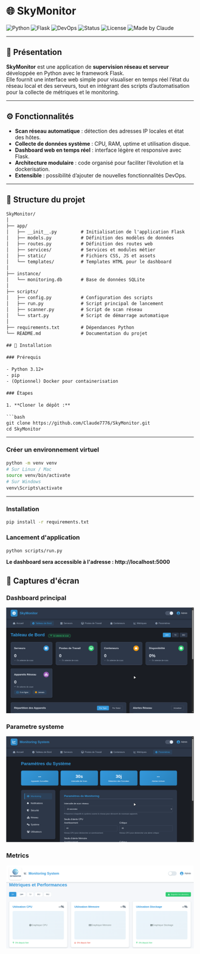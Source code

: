 # 🌐 SkyMonitor

![Python](https://img.shields.io/badge/Python-3.12-blue?logo=python)
![Flask](https://img.shields.io/badge/Flask-Framework-black?logo=flask)
![DevOps](https://img.shields.io/badge/DevOps-Monitoring-orange?logo=docker)
![Status](https://img.shields.io/badge/Status-Active-success)
![License](https://img.shields.io/badge/License-MIT-green)
![Made by Claude](https://img.shields.io/badge/Made%20with%20❤️%20by-Claude%20Médine%20GAMBIGHA-red)

---

## 🧠 Présentation

**SkyMonitor** est une application de **supervision réseau et serveur** développée en Python avec le framework Flask.  
Elle fournit une interface web simple pour visualiser en temps réel l’état du réseau local et des serveurs, tout en intégrant des scripts d’automatisation pour la collecte de métriques et le monitoring.

---

## ⚙️ Fonctionnalités

- **Scan réseau automatique** : détection des adresses IP locales et état des hôtes.
- **Collecte de données système** : CPU, RAM, uptime et utilisation disque.
- **Dashboard web en temps réel** : interface légère et responsive avec Flask.
- **Architecture modulaire** : code organisé pour faciliter l’évolution et la dockerisation.
- **Extensible** : possibilité d’ajouter de nouvelles fonctionnalités DevOps.

---

## 🧩 Structure du projet

```text
SkyMonitor/
│
├── app/
│   ├── __init__.py         # Initialisation de l'application Flask
│   ├── models.py           # Définition des modèles de données
│   ├── routes.py           # Définition des routes web
│   ├── services/           # Services et modules métier
│   ├── static/             # Fichiers CSS, JS et assets
│   └── templates/          # Templates HTML pour le dashboard
│
├── instance/
│   └── monitoring.db       # Base de données SQLite
│
├── scripts/
│   ├── config.py           # Configuration des scripts
│   ├── run.py              # Script principal de lancement
│   ├── scanner.py          # Script de scan réseau
│   └── start.py            # Script de démarrage automatique
│
├── requirements.txt        # Dépendances Python
└── README.md               # Documentation du projet

## 🚀 Installation

### Prérequis

- Python 3.12+
- pip
- (Optionnel) Docker pour containerisation

### Étapes

1. **Cloner le dépôt :**

```bash
git clone https://github.com/Claude7776/SkyMonitor.git
cd SkyMonitor
```
---------

### Créer un environnement virtuel

```bash
python -m venv venv
# Sur Linux / Mac
source venv/bin/activate
# Sur Windows
venv\Scripts\activate
```
----------------
### Installation

```bash
pip install -r requirements.txt
```

### Lancement d'application

```bash
python scripts/run.py
```

**Le dashboard sera accessible à l'adresse : http://localhost:5000**

## 📸 Captures d'écran

### Dashboard principal
![Dashboard SkyMonitor](/monitoring-app/app/static/images/dashboard.png)

### Parametre systeme
![Parametre](/monitoring-app/app/static/images/parametre.png)


### Metrics
![Métrics](/monitoring-app/app/static/images/metric.png)
